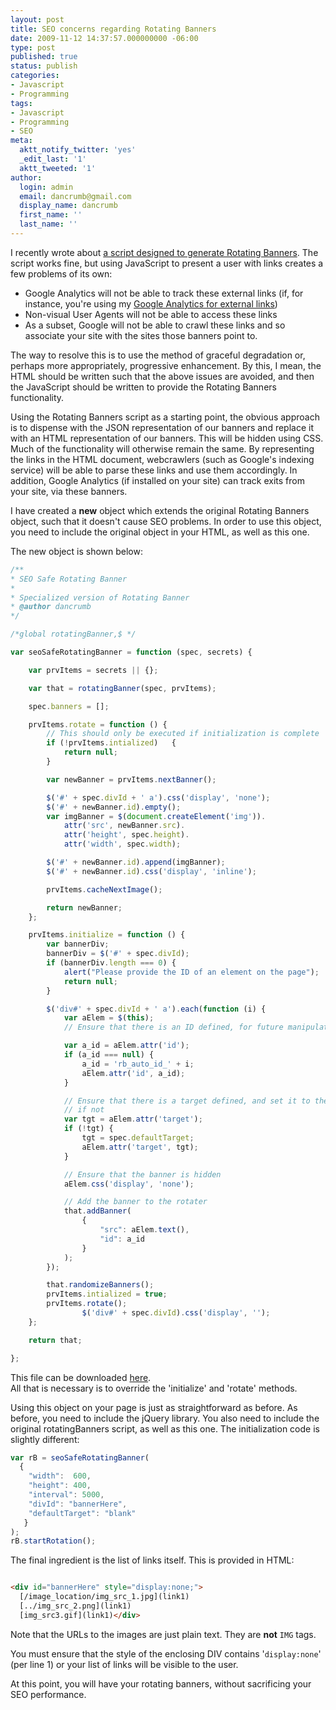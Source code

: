 ```yaml
---
layout: post
title: SEO concerns regarding Rotating Banners
date: 2009-11-12 14:37:57.000000000 -06:00
type: post
published: true
status: publish
categories:
- Javascript
- Programming
tags:
- Javascript
- Programming
- SEO
meta:
  aktt_notify_twitter: 'yes'
  _edit_last: '1'
  aktt_tweeted: '1'
author:
  login: admin
  email: dancrumb@gmail.com
  display_name: dancrumb
  first_name: ''
  last_name: ''
---
```

I recently wrote about [a script designed to generate Rotating Banners](/2009/11/09/rotating-banners-in-random-order/). The script works fine, but using JavaScript to present a user with links creates a few problems of its own:

*   Google Analytics will not be able to track these external links (if, for instance, you're using my [Google Analytics for external links](/2009/06/21/enabling-external-links-for-google-analytics/))
*   Non-visual User Agents will not be able to access these links
*   As a subset, Google will not be able to crawl these links and so associate your site with the sites those banners point to.

The way to resolve this is to use the method of graceful degradation or, perhaps more appropriately, progressive enhancement. By this, I mean, the HTML should be written such that the above issues are avoided, and then the JavaScript should be written to provide the Rotating Banners functionality.

Using the Rotating Banners script as a starting point, the obvious approach is to dispense with the JSON representation of our banners and replace it with an HTML representation of our banners. This will be hidden using CSS. Much of the functionality will otherwise remain the same. By representing the links in the HTML document, webcrawlers (such as Google's indexing service) will be able to parse these links and use them accordingly. In addition, Google Analytics (if installed on your site) can track exits from your site, via these banners.

I have created a **new** object which extends the original Rotating Banners object, such that it doesn't cause SEO problems. In order to use this object, you need to include the original object in your HTML, as well as this one.

The new object is shown below:

```javascript
/**
* SEO Safe Rotating Banner
*
* Specialized version of Rotating Banner
* @author dancrumb
*/

/*global rotatingBanner,$ */

var seoSafeRotatingBanner = function (spec, secrets) {

	var prvItems = secrets || {};

	var that = rotatingBanner(spec, prvItems);

	spec.banners = [];

	prvItems.rotate = function () {
		// This should only be executed if initialization is complete
		if (!prvItems.intialized)	{
			return null;
		}

		var newBanner = prvItems.nextBanner();

		$('#' + spec.divId + ' a').css('display', 'none');
		$('#' + newBanner.id).empty();
		var imgBanner = $(document.createElement('img')).
			attr('src', newBanner.src).
			attr('height', spec.height).
			attr('width', spec.width);

		$('#' + newBanner.id).append(imgBanner);
		$('#' + newBanner.id).css('display', 'inline');

		prvItems.cacheNextImage();

		return newBanner;
	};

	prvItems.initialize = function () {
		var bannerDiv;
		bannerDiv = $('#' + spec.divId);
		if (bannerDiv.length === 0)	{
			alert("Please provide the ID of an element on the page");
			return null;
		}

		$('div#' + spec.divId + ' a').each(function (i) {
			var aElem = $(this);
			// Ensure that there is an ID defined, for future manipulation

			var a_id = aElem.attr('id');
			if (a_id === null) {
				a_id = 'rb_auto_id_' + i;
				aElem.attr('id', a_id);
			}

			// Ensure that there is a target defined, and set it to the defaultTarget
			// if not
			var tgt = aElem.attr('target');
			if (!tgt) {
				tgt = spec.defaultTarget;
				aElem.attr('target', tgt);
			}

			// Ensure that the banner is hidden
			aElem.css('display', 'none');

			// Add the banner to the rotater
			that.addBanner(
				{
					"src": aElem.text(),
					"id": a_id
				}
			);
		});

		that.randomizeBanners();
		prvItems.intialized = true;
		prvItems.rotate();
                $('div#' + spec.divId).css('display', '');
	};

	return that;

};
```

This file can be downloaded [here](/js/seoSafeRotatingBanner.js).  
All that is necessary is to override the 'initialize' and 'rotate' methods.

Using this object on your page is just as straightforward as before. As before, you need to include the jQuery library. You also need to include the original rotatingBanners script, as well as this one. The initialization code is slightly different:

```javascript
var rB = seoSafeRotatingBanner(
  {
    "width":  600,
    "height": 400,
    "interval": 5000,
    "divId": "bannerHere",
    "defaultTarget": "blank"
   }
);
rB.startRotation();
```

The final ingredient is the list of links itself. This is provided in HTML:

```html

<div id="bannerHere" style="display:none;">
  [/image_location/img_src_1.jpg](link1)
  [../img_src_2.png](link1)
  [img_src3.gif](link1)</div>

```

Note that the URLs to the images are just plain text. They are **not** `IMG` tags.

You must ensure that the style of the enclosing DIV contains '`display:none`' (per line 1) or your list of links will be visible to the user.

At this point, you will have your rotating banners, without sacrificing your SEO performance.
